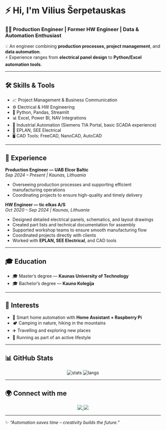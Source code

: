 # ⚡ Hi, I'm Vilius Šerpetauskas

### 👨‍💻 Production Engineer | Former HW Engineer | Data & Automation Enthusiast  

💡 An engineer combining **production processes, project management**, and **data automation**.  
⚡ Experience ranges from **electrical panel design** to **Python/Excel automation tools**.  

---

## 🛠 Skills & Tools
- 📈 Project Management & Business Communication  
- ⚙️ Electrical & HW Engineering  
- 🐍 Python, Pandas, Streamlit  
- 📊 Excel, Power BI, NAV Integrations  
- 🔧 Industrial Automation (Siemens TIA Portal, basic SCADA experience)  
- 📐 EPLAN, SEE Electrical  
- 🖥 CAD Tools: FreeCAD, NanoCAD, AutoCAD  

---

## 💼 Experience

**Production Engineer — UAB Elcor Baltic**  
*Sep 2024 – Present | Kaunas, Lithuania*  
- Overseeing production processes and supporting efficient manufacturing operations  
- Coordinating projects to ensure high-quality and timely delivery  

**HW Engineer — tic elkas A/S**  
*Oct 2020 – Sep 2024 | Kaunas, Lithuania*  
- Designed detailed electrical panels, schematics, and layout drawings  
- Created part lists and technical documentation for assembly  
- Supported workshop teams to ensure smooth manufacturing flow  
- Coordinated projects directly with clients  
- Worked with **EPLAN, SEE Electrical**, and CAD tools  

---

## 🎓 Education
- 🎓 Master’s degree — **Kaunas University of Technology**  
- 🎓 Bachelor’s degree — **Kauno Kolegija**  

---

## 🌱 Interests
- 🏡 Smart home automation with **Home Assistant + Raspberry Pi**  
- 🏕 Camping in nature, hiking in the mountains
- ✈️ Travelling and exploring new places  
- 🏃 Running as part of an active lifestyle  

---

## 📊 GitHub Stats
<p align="center">
  <img src="https://github-readme-stats.vercel.app/api?username=Vilius-se&show_icons=true&theme=tokyonight" alt="stats"/>
  <img src="https://github-readme-stats.vercel.app/api/top-langs/?username=Vilius-se&layout=compact&theme=tokyonight" alt="langs"/>
</p>

---

## 🌍 Connect with me
<p align="center">
  <a href="https://www.linkedin.com/in/vilius-%C5%A1erpetauskas-74266a225/">
    <img src="https://img.shields.io/badge/LinkedIn-blue?style=for-the-badge&logo=linkedin"/>
  </a>
  <a href="mailto:vilius.serpetauskas@gmail.com">
    <img src="https://img.shields.io/badge/Email-D14836?style=for-the-badge&logo=gmail&logoColor=white"/>
  </a>
</p>

---

✨ *“Automation saves time – creativity builds the future.”*
